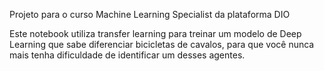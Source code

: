 Projeto para o curso Machine Learning Specialist da plataforma DIO

Este notebook utiliza transfer learning para treinar um modelo de Deep Learning que sabe diferenciar bicicletas de cavalos, para que você nunca mais tenha dificuldade de identificar um desses agentes.
